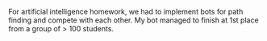 For artificial intelligence homework, we had to implement bots for path finding and compete with each other. My bot managed to finish at
1st place from a group of > 100 students.
